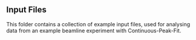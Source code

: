 Input Files
-----------

This folder contains a collection of example input files, used for analysing data from an example beamline experiment with Continuous-Peak-Fit.